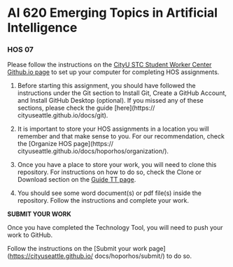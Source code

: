 #  AI 620 Emerging Topics in Artificial Intelligence

### HOS 07
   
    
Please follow the instructions on the [CityU STC Student Worker Center Github.io              page](https://cityuseattle.github.io/) to set up your computer for completing HOS              assignments.
  
1. Before starting this assignment, you should have followed the instructions under the       Git section to Install Git, Create a GitHub Account, and Install GitHub Desktop               (optional). If you missed any of these sections, please check the guide [here](https://       cityuseattle.github.io/docs/git).
  
2. It is important to store your HOS assignments in a location you will remember and that      make sense to you. For our recommendation, check the [Organize HOS page](https://              cityuseattle.github.io/docs/hoporhos/organization/).
  
3. Once you have a place to store your work, you will need to clone this repository. For      instructions on how to do so, check the Clone or Download section on the [Guide TT            page](https://cityuseattle.github.io/docs/hoporhos/guide/).
  
 4. You should see some word document(s) or pdf file(s) inside the repository. Follow the      instructions and complete your work.
  
<strong>SUBMIT YOUR WORK </strong>
  
Once you have completed the Technology Tool, you will need to push your work to GitHub.
  
Follow the instructions on the [Submit your work page](https://cityuseattle.github.io/        docs/hoporhos/submit/) to do so.

